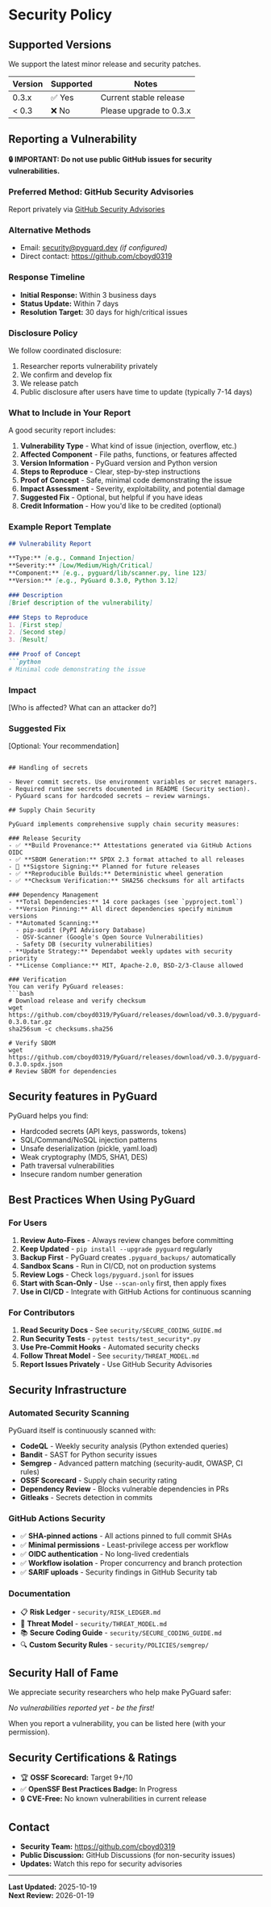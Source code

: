 # Security Policy

## Supported Versions

We support the latest minor release and security patches.

| Version | Supported | Notes |
|---------|-----------|-------|
| 0.3.x   | ✅ Yes    | Current stable release |
| < 0.3   | ❌ No     | Please upgrade to 0.3.x |

## Reporting a Vulnerability

**🔒 IMPORTANT: Do not use public GitHub issues for security vulnerabilities.**

### Preferred Method: GitHub Security Advisories
Report privately via [GitHub Security Advisories](https://github.com/cboyd0319/PyGuard/security/advisories/new)

### Alternative Methods
- Email: security@pyguard.dev *(if configured)*
- Direct contact: https://github.com/cboyd0319

### Response Timeline
- **Initial Response:** Within 3 business days
- **Status Update:** Within 7 days
- **Resolution Target:** 30 days for high/critical issues

### Disclosure Policy
We follow coordinated disclosure:
1. Researcher reports vulnerability privately
2. We confirm and develop fix
3. We release patch
4. Public disclosure after users have time to update (typically 7-14 days)

### What to Include in Your Report

A good security report includes:

1. **Vulnerability Type** - What kind of issue (injection, overflow, etc.)
2. **Affected Component** - File paths, functions, or features affected
3. **Version Information** - PyGuard version and Python version
4. **Steps to Reproduce** - Clear, step-by-step instructions
5. **Proof of Concept** - Safe, minimal code demonstrating the issue
6. **Impact Assessment** - Severity, exploitability, and potential damage
7. **Suggested Fix** - Optional, but helpful if you have ideas
8. **Credit Information** - How you'd like to be credited (optional)

### Example Report Template

```markdown
## Vulnerability Report

**Type:** [e.g., Command Injection]
**Severity:** [Low/Medium/High/Critical]
**Component:** [e.g., pyguard/lib/scanner.py, line 123]
**Version:** [e.g., PyGuard 0.3.0, Python 3.12]

### Description
[Brief description of the vulnerability]

### Steps to Reproduce
1. [First step]
2. [Second step]
3. [Result]

### Proof of Concept
```python
# Minimal code demonstrating the issue
```

### Impact
[Who is affected? What can an attacker do?]

### Suggested Fix
[Optional: Your recommendation]
```

## Handling of secrets

- Never commit secrets. Use environment variables or secret managers.
- Required runtime secrets documented in README (Security section).
- PyGuard scans for hardcoded secrets — review warnings.

## Supply Chain Security

PyGuard implements comprehensive supply chain security measures:

### Release Security
- ✅ **Build Provenance:** Attestations generated via GitHub Actions OIDC
- ✅ **SBOM Generation:** SPDX 2.3 format attached to all releases
- 🔄 **Sigstore Signing:** Planned for future releases
- ✅ **Reproducible Builds:** Deterministic wheel generation
- ✅ **Checksum Verification:** SHA256 checksums for all artifacts

### Dependency Management
- **Total Dependencies:** 14 core packages (see `pyproject.toml`)
- **Version Pinning:** All direct dependencies specify minimum versions
- **Automated Scanning:** 
  - pip-audit (PyPI Advisory Database)
  - OSV-Scanner (Google's Open Source Vulnerabilities)
  - Safety DB (security vulnerabilities)
- **Update Strategy:** Dependabot weekly updates with security priority
- **License Compliance:** MIT, Apache-2.0, BSD-2/3-Clause allowed

### Verification
You can verify PyGuard releases:
```bash
# Download release and verify checksum
wget https://github.com/cboyd0319/PyGuard/releases/download/v0.3.0/pyguard-0.3.0.tar.gz
sha256sum -c checksums.sha256

# Verify SBOM
wget https://github.com/cboyd0319/PyGuard/releases/download/v0.3.0/pyguard-0.3.0.spdx.json
# Review SBOM for dependencies
```

## Security features in PyGuard

PyGuard helps you find:
- Hardcoded secrets (API keys, passwords, tokens)
- SQL/Command/NoSQL injection patterns
- Unsafe deserialization (pickle, yaml.load)
- Weak cryptography (MD5, SHA1, DES)
- Path traversal vulnerabilities
- Insecure random number generation

## Best Practices When Using PyGuard

### For Users
1. **Review Auto-Fixes** - Always review changes before committing
2. **Keep Updated** - `pip install --upgrade pyguard` regularly
3. **Backup First** - PyGuard creates `.pyguard_backups/` automatically
4. **Sandbox Scans** - Run in CI/CD, not on production systems
5. **Review Logs** - Check `logs/pyguard.jsonl` for issues
6. **Start with Scan-Only** - Use `--scan-only` first, then apply fixes
7. **Use in CI/CD** - Integrate with GitHub Actions for continuous scanning

### For Contributors
1. **Read Security Docs** - See `security/SECURE_CODING_GUIDE.md`
2. **Run Security Tests** - `pytest tests/test_security*.py`
3. **Use Pre-Commit Hooks** - Automated security checks
4. **Follow Threat Model** - See `security/THREAT_MODEL.md`
5. **Report Issues Privately** - Use GitHub Security Advisories

## Security Infrastructure

### Automated Security Scanning
PyGuard itself is continuously scanned with:
- **CodeQL** - Weekly security analysis (Python extended queries)
- **Bandit** - SAST for Python security issues
- **Semgrep** - Advanced pattern matching (security-audit, OWASP, CI rules)
- **OSSF Scorecard** - Supply chain security rating
- **Dependency Review** - Blocks vulnerable dependencies in PRs
- **Gitleaks** - Secrets detection in commits

### GitHub Actions Security
- ✅ **SHA-pinned actions** - All actions pinned to full commit SHAs
- ✅ **Minimal permissions** - Least-privilege access per workflow
- ✅ **OIDC authentication** - No long-lived credentials
- ✅ **Workflow isolation** - Proper concurrency and branch protection
- ✅ **SARIF uploads** - Security findings in GitHub Security tab

### Documentation
- 📋 **Risk Ledger** - `security/RISK_LEDGER.md`
- 🎯 **Threat Model** - `security/THREAT_MODEL.md`
- 📚 **Secure Coding Guide** - `security/SECURE_CODING_GUIDE.md`
- 🔍 **Custom Security Rules** - `security/POLICIES/semgrep/`

## Security Hall of Fame

We appreciate security researchers who help make PyGuard safer:

*No vulnerabilities reported yet - be the first!*

When you report a vulnerability, you can be listed here (with your permission).

## Security Certifications & Ratings

- 🏆 **OSSF Scorecard:** Target 9+/10
- ✅ **OpenSSF Best Practices Badge:** In Progress
- 🔒 **CVE-Free:** No known vulnerabilities in current release

## Contact

- **Security Team:** https://github.com/cboyd0319
- **Public Discussion:** GitHub Discussions (for non-security issues)
- **Updates:** Watch this repo for security advisories

---

**Last Updated:** 2025-10-19  
**Next Review:** 2026-01-19
